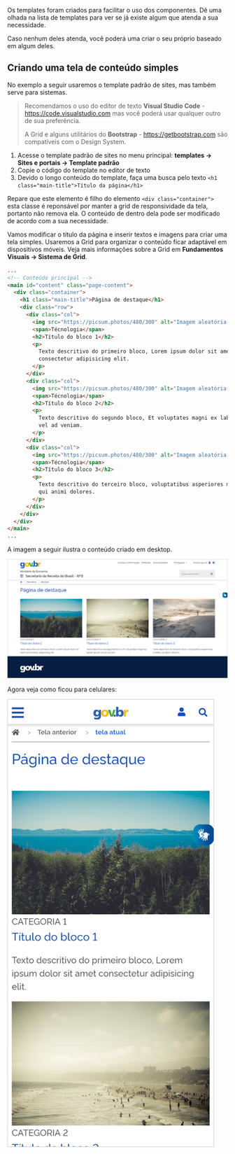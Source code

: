 Os templates foram criados para facilitar o uso dos componentes. Dê uma olhada na lista de templates para ver se já existe algum que atenda a sua necessidade.

Caso nenhum deles atenda, você poderá uma criar o seu próprio baseado em algum deles.

## Criando uma tela de conteúdo simples

No exemplo a seguir usaremos o template padrão de sites, mas também serve para sistemas.

> Recomendamos o uso do editor de texto **Visual Studio Code** - <https://code.visualstudio.com> mas você poderá usar qualquer outro de sua preferência.
>
> A Grid e alguns utilitários do **Bootstrap** - <https://getbootstrap.com> são compatíveis com o Design System.

1. Acesse o template padrão de sites no menu principal: **templates -> Sites e portais -> Template padrão**
1. Copie o código do template no editor de texto
1. Devido o longo conteúdo do template, faça uma busca pelo texto `<h1 class="main-title">Título da página</h1>`

Repare que este elemento é filho do elemento `<div class="container">` esta classe é reponsável por manter a grid de responsividade da tela, portanto não remova ela. O conteúdo de dentro dela pode ser modificado de acordo com a sua necessidade.

Vamos modificar o título da página e inserir textos e imagens para criar uma tela simples. Usaremos a Grid para organizar o conteúdo ficar adaptável em dispositivos móveis. Veja mais informações sobre a Grid em **Fundamentos Visuais -> Sistema de Grid**.

```html
...
<!-- Conteúdo principal -->
<main id="content" class="page-content">
  <div class="container">
    <h1 class="main-title">Página de destaque</h1>
    <div class="row">
      <div class="col">
        <img src="https://picsum.photos/480/300" alt="Imagem aleatória 1" />
        <span>Técnologia</span>
        <h2>Título do bloco 1</h2>
        <p>
          Texto descritivo do primeiro bloco, Lorem ipsum dolor sit amet
          consectetur adipisicing elit.
        </p>
      </div>
      <div class="col">
        <img src="https://picsum.photos/480/300" alt="Imagem aleatória 2" />
        <span>Técnologia</span>
        <h2>Título do bloco 2</h2>
        <p>
          Texto descritivo do segundo bloco, Et voluptates magni ex labore ipsum
          vel ad veniam.
        </p>
      </div>
      <div class="col">
        <img src="https://picsum.photos/480/300" alt="Imagem aleatória 3" />
        <span>Técnologia</span>
        <h2>Título do bloco 3</h2>
        <p>
          Texto descritivo do terceiro bloco, voluptatibus asperiores mollitia,
          qui animi dolores.
        </p>
      </div>
    </div>
  </div>
</main>
...
```

A imagem a seguir ilustra o conteúdo criado em desktop.

![Versão Desktop da tela - são mostrados 3 blocos de conteúdo](images/conteudo-simples-2.png)

Agora veja como ficou para celulares:

![Versão Celular - cada bloco aparece abaixo do outro](images/conteudo-simple-mobile-2.png)
